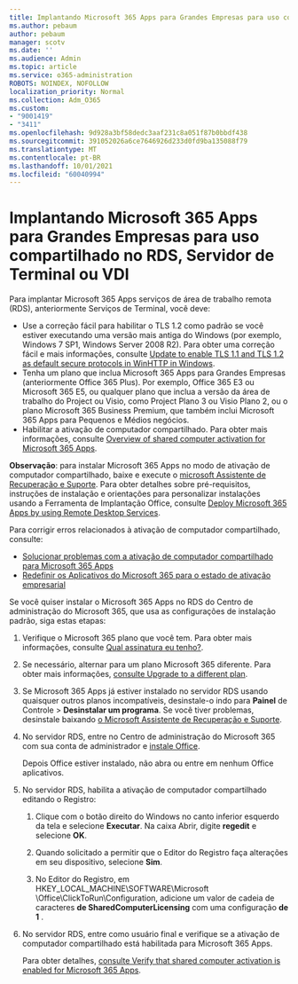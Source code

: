 ```yaml
---
title: Implantando Microsoft 365 Apps para Grandes Empresas para uso compartilhado no RDS, Servidor de Terminal ou VDI
ms.author: pebaum
author: pebaum
manager: scotv
ms.date: ''
ms.audience: Admin
ms.topic: article
ms.service: o365-administration
ROBOTS: NOINDEX, NOFOLLOW
localization_priority: Normal
ms.collection: Adm_O365
ms.custom:
- "9001419"
- "3411"
ms.openlocfilehash: 9d928a3bf58dedc3aaf231c8a051f87b0bbdf438
ms.sourcegitcommit: 391052026a6ce7646926d233d0fd9ba135088f79
ms.translationtype: MT
ms.contentlocale: pt-BR
ms.lasthandoff: 10/01/2021
ms.locfileid: "60040994"
---
```

# <a name="deploying-microsoft-365-apps-for-enterprise-for-shared-use-on-rds-terminal-server-or-vdi"></a>Implantando Microsoft 365 Apps para Grandes Empresas para uso compartilhado no RDS, Servidor de Terminal ou VDI

Para implantar Microsoft 365 Apps serviços de área de trabalho remota (RDS), anteriormente Serviços de Terminal, você deve:

- Use a correção fácil para habilitar o TLS 1.2 como padrão se você estiver executando uma versão mais antiga do Windows (por exemplo, Windows 7 SP1, Windows Server 2008 R2). Para obter uma correção fácil e mais informações, consulte [Update to enable TLS 1.1 and TLS 1.2 as default secure protocols in WinHTTP in Windows](https://support.microsoft.com/en-us/topic/update-to-enable-tls-1-1-and-tls-1-2-as-default-secure-protocols-in-winhttp-in-windows-c4bd73d2-31d7-761e-0178-11268bb10392#bkmk_easy). 
- Tenha um plano que inclua Microsoft 365 Apps para Grandes Empresas (anteriormente Office 365 Plus). Por exemplo, Office 365 E3 ou Microsoft 365 E5, ou qualquer plano que inclua a versão da área de trabalho do Project ou Visio, como Project Plano 3 ou Visio Plano 2, ou o plano Microsoft 365 Business Premium, que também inclui Microsoft 365 Apps para Pequenos e Médios negócios.
- Habilitar a ativação de computador compartilhado. Para obter mais informações, consulte [Overview of shared computer activation for Microsoft 365 Apps](https://docs.microsoft.com/deployoffice/overview-shared-computer-activation).

**Observação**: para instalar Microsoft 365 Apps no modo de ativação de computador compartilhado, baixe e execute o [microsoft Assistente de Recuperação e Suporte](https://docs.microsoft.com/alchemyinsights/deploy-o365-remotely-to-rds). Para obter detalhes sobre pré-requisitos, instruções de instalação e orientações para personalizar instalações usando a Ferramenta de Implantação Office, consulte [Deploy Microsoft 365 Apps by using Remote Desktop Services](https://docs.microsoft.com/deployoffice/deploy-microsoft-365-apps-remote-desktop-services).

Para corrigir erros relacionados à ativação de computador compartilhado, consulte:

- [Solucionar problemas com a ativação de computador compartilhado para Microsoft 365 Apps](https://docs.microsoft.com/deployoffice/troubleshoot-shared-computer-activation)
- [Redefinir os Aplicativos do Microsoft 365 para o estado de ativação empresarial](https://docs.microsoft.com/office/troubleshoot/activation/reset-office-365-proplus-activation-state)

Se você quiser instalar o Microsoft 365 Apps no RDS do Centro de administração do Microsoft 365, que usa as configurações de instalação padrão, siga estas etapas:

1. Verifique o Microsoft 365 plano que você tem. Para obter mais informações, consulte [Qual assinatura eu tenho?](https://docs.microsoft.com/microsoft-365/admin/admin-overview/what-subscription-do-i-have).

1. Se necessário, alternar para um plano Microsoft 365 diferente. Para obter mais informações, [consulte Upgrade to a different plan](https://docs.microsoft.com/microsoft-365/commerce/subscriptions/upgrade-to-different-plan).

1. Se Microsoft 365 Apps já estiver instalado no servidor RDS usando quaisquer outros planos incompatíveis, desinstale-o indo para **Painel** de Controle  >  **Desinstalar um programa**. Se você tiver problemas, desinstale baixando [o Microsoft Assistente de Recuperação e Suporte](https://aka.ms/SARA-OfficeUninstall-Alchemy).

1. No servidor RDS, entre no Centro de administração do Microsoft 365 com sua conta de administrador e [instale Office](https://portal.office.com/OLS/MySoftware.aspx).

   Depois Office estiver instalado, não abra ou entre em nenhum Office aplicativos.

1. No servidor RDS, habilita a ativação de computador compartilhado editando o Registro:

   1. Clique com o botão direito do Windows no canto inferior esquerdo da tela e selecione **Executar**. Na caixa Abrir, digite **regedit** e selecione **OK**.

   1. Quando solicitado a permitir que o Editor do Registro faça alterações em seu dispositivo, selecione **Sim**.

   1. No Editor do Registro, em HKEY_LOCAL_MACHINE\SOFTWARE\Microsoft \Office\ClickToRun\Configuration, adicione um valor de cadeia de caracteres **de SharedComputerLicensing** com uma configuração **de 1** .

1. No servidor RDS, entre como usuário final e verifique se a ativação de computador compartilhado está habilitada para Microsoft 365 Apps. 

   Para obter detalhes, [consulte Verify that shared computer activation is enabled for Microsoft 365 Apps](https://docs.microsoft.com/deployoffice/troubleshoot-shared-computer-activation#verify-that-shared-computer-activation-is-enabled-for-microsoft-365-apps).